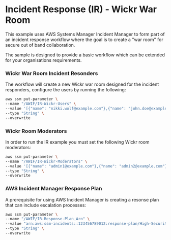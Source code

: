 # **Incident Response (IR)  - Wickr War Room**

This example uses AWS Systems Manager Incident Manager to form part of an incident response workflow where the goal is to create a "war room" for secure out of band collaboration.

The sample is designed to provide a basic workflow which can be extended for your organisations requirements.

### Wickr War Room Incident Resonders

The workflow will create a new Wickr war room designed for the incident responders, configure the users by running the following:

```bash
aws ssm put-parameter \
--name "/AWIF/IR-Wickr-Users" \
--value '[{"name": "nikki.wolf@example.com"},{"name": "john.doe@example.com"}]' \
--type "String" \
--overwrite
```

### Wickr Room Moderators

In order to run the IR example you must set the following Wickr room moderators:

```bash
aws ssm put-parameter \
--name "/AWIF/IR-Wickr-Moderators" \
--value '[{"name": "admin1@example.com"},{"name": "admin2@example.com"}]' \
--type "String" \
--overwrite
```

### AWS Incident Manager Response Plan

A prerequisite for using AWS Incident Manager is creating a resonse plan that can include escalation processes:

```bash
aws ssm put-parameter \
--name "/AWIF/IR-Response-Plan_Arn" \
--value "arn:aws:ssm-incidents::123456789012:response-plan/High-Security-Incident" \
--type "String" \
--overwrite
```

